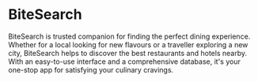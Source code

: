 # BiteSearch
BiteSearch is trusted companion for finding the perfect dining experience. Whether for a local looking for new flavours or a traveller exploring a new city, BiteSearch helps to discover the best restaurants and hotels nearby. With an easy-to-use interface and a comprehensive database, it's your one-stop app for satisfying your culinary cravings. 



